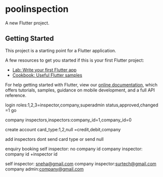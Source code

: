 # poolinspection

A new Flutter project.

## Getting Started

This project is a starting point for a Flutter application.

A few resources to get you started if this is your first Flutter project:

- [Lab: Write your first Flutter app](https://flutter.dev/docs/get-started/codelab)
- [Cookbook: Useful Flutter samples](https://flutter.dev/docs/cookbook)

For help getting started with Flutter, view our
[online documentation](https://flutter.dev/docs), which offers tutorials,
samples, guidance on mobile development, and a full API reference.



login
roles:1,2,3=inspector,company,superadmin
status,approved,changed =1 go

company inspectors,inspectors:company_id=1,company_id=0


create account
card_type:1,2,null =credit,debit,company

add inspectors
dont send card type or send null


enquiry booking
self inspector: no company id 
company inspector: company id +inspector id  



self inspector: sneha@gmail.com
company inspector:surtech@gmail.com
company admin:company@gmail.com